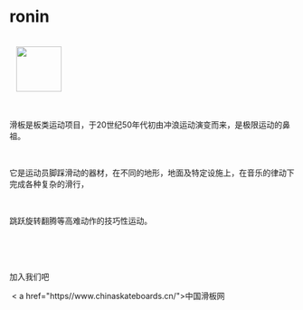 # ronin<!DOCTYPE html>
<html lang="zh-CN">
  <head>
    <meta charset="utf-8">
    <meta name="viewport" content="width=device-width, initial-scale=1" />
    <title></title>
    <style>  
      body {
        margin: 0;
      }
    </style>
  </head>
  <body>
 <div style="
 background-color: #f1ff1f1f;
 text-align: center;
 padding: 40px;
 ">
   <img src="https://img.zcool.cn/community/01f56158189560a84a0e282ba362fc.jpg@2o.jpg"alt"路漫咖啡" width="80px" height="80px"
 </div>
 <div style="
 max-with: 700px;
 margin: 30px auto;
 padding: 15px;
 line-height: 1.7;
 color: blue;
 ">
<p></p>
<p></p>
<p></p>
<p></p>
   <p>滑板是板类运动项目，于20世纪50年代初由冲浪运动演变而来，是极限运动的鼻祖。</p>
   <p>它是运动员脚踩滑动的器材，在不同的地形，地面及特定设施上，在音乐的律动下完成各种复杂的滑行，</p>
   <p>跳跃旋转翻腾等高难动作的技巧性运动。</p>
   </div>
 <div style="
 background-color: #f1ff1f1f;
 text-align: center;
 padding: 40px;
 font-size:12px;
 ">
 <p>加入我们吧</p>
 < a href="https//www.chinaskateboards.cn/">中国滑板网</ a>
